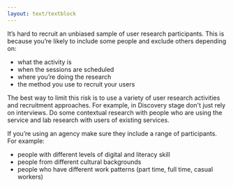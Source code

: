 ```yaml
---
layout: text/textblock
---
```


It’s hard to recruit an unbiased sample of user research participants. This is because you’re likely to include some people and exclude others depending on:
- what the activity is
- when the sessions are scheduled
- where you’re doing the research
- the method you use to recruit your users

The best way to limit this risk is to use a variety of user research activities and recruitment approaches. For example, in Discovery stage don't just rely on interviews. Do some contextual research with people who are using the service and lab research with users of existing services.

If you’re using an agency make sure they include a range of participants. For example:
- people with different levels of digital and literacy skill
- people from different cultural backgrounds
- people who have different work patterns (part time, full time, casual workers)
